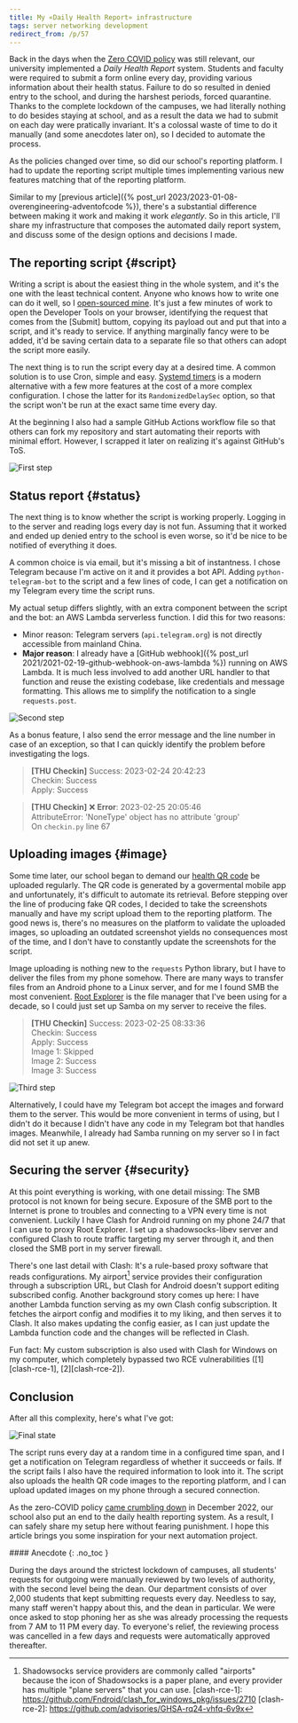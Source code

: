 ```yaml
---
title: My «Daily Health Report» infrastructure
tags: server networking development
redirect_from: /p/57
---
```


Back in the days when the [Zero COVID policy][zcp] was still relevant, our university implemented a *Daily Health Report* system. Students and faculty were required to submit a form online every day, providing various information about their health status. Failure to do so resulted in denied entry to the school, and during the harshest periods, forced quarantine. Thanks to the complete lockdown of the campuses, we had literally nothing to do besides staying at school, and as a result the data we had to submit on each day were pratically invariant. It's a colossal waste of time to do it manually (and some anecdotes later on), so I decided to automate the process.

As the policies changed over time, so did our school's reporting platform. I had to update the reporting script multiple times implementing various new features matching that of the reporting platform.

Similar to my [previous article]({% post_url 2023/2023-01-08-overengineering-adventofcode %}), there's a substantial difference between making it work and making it work *elegantly*. So in this article, I'll share my infrastructure that composes the automated daily report system, and discuss some of the design options and decisions I made.

  [zcp]: https://en.wikipedia.org/wiki/Chinese_government_response_to_COVID-19

## The reporting script {#script}

Writing a script is about the easiest thing in the whole system, and it's the one with the least technical content. Anyone who knows how to write one can do it well, so I [open-sourced mine][github]. It's just a few minutes of work to open the Developer Tools on your browser, identifying the request that comes from the \[Submit\] buttom, copying its payload out and put that into a script, and it's ready to service. If anything marginally fancy were to be added, it'd  be saving certain data to a separate file so that others can adopt the script more easily.

The next thing is to run the script every day at a desired time. A common solution is to use Cron, simple and easy. [Systemd timers][timer] is a modern alternative with a few more features at the cost of a more complex configuration. I chose the latter for its `RandomizedDelaySec` option, so that the script won't be run at the exact same time every day.

At the beginning I also had a sample GitHub Actions workflow file so that others can fork my repository and start automating their reports with minimal effort. However, I scrapped it later on realizing it's against GitHub's ToS.

![First step](/image/server/checkin-1.png)

  [github]: https://github.com/iBug/thu-checkin
  [timer]: https://wiki.archlinux.org/title/systemd/Timers

## Status report {#status}

The next thing is to know whether the script is working properly. Logging in to the server and reading logs every day is not fun. Assuming that it worked and ended up denied entry to the school is even worse, so it'd be nice to be notified of everything it does.

A common choice is via email, but it's missing a bit of instantness. I chose Telegram because I'm active on it and it provides a bot API. Adding `python-telegram-bot` to the script and a few lines of code, I can get a notification on my Telegram every time the script runs.

My actual setup differs slightly, with an extra component between the script and the bot: an AWS Lambda serverless function. I did this for two reasons:

- Minor reason: Telegram servers (`api.telegram.org`) is not directly accessible from mainland China.
- **Major reason**: I already have a [GitHub webhook]({% post_url 2021/2021-02-19-github-webhook-on-aws-lambda %}) running on AWS Lambda. It is much less involved to add another URL handler to that function and reuse the existing codebase, like credentials and message formatting. This allows me to simplify the notification to a single `requests.post`.

![Second step](/image/server/checkin-2.png)

As a bonus feature, I also send the error message and the line number in case of an exception, so that I can quickly identify the problem before investigating the logs.

> **[THU Checkin]** Success: 2023-02-24 20:42:23  
> Checkin: Success  
> Apply: Success

> **[THU Checkin]** ❌ **Error**: 2023-02-25 20:05:46  
> AttributeError: 'NoneType' object has no attribute 'group'  
> On `checkin.py` line 67

## Uploading images {#image}

Some time later, our school began to demand our [health QR code][health-code] be uploaded regularly. The QR code is generated by a govermental mobile app and unfortunately, it's difficult to automate its retrieval. Before stepping over the line of producing fake QR codes, I decided to take the screenshots manually and have my script upload them to the reporting platform. The good news is, there's no measures on the platform to validate the uploaded images, so uploading an outdated screenshot yields no consequences most of the time, and I don't have to constantly update the screenshots for the script.

Image uploading is nothing new to the `requests` Python library, but I have to deliver the files from my phone somehow. There are many ways to transfer files from an Android phone to a Linux server, and for me I found SMB the most convenient. [Root Explorer][root-explorer] is the file manager that I've been using for a decade, so I could just set up Samba on my server to receive the files.

> **[THU Checkin]** Success: 2023-02-25 08:33:36  
> Checkin: Success  
> Apply: Success  
> Image 1: Skipped  
> Image 2: Success  
> Image 3: Success

![Third step](/image/server/checkin-3.png)

Alternatively, I could have my Telegram bot accept the images and forward them to the server. This would be more convenient in terms of using, but I didn't do it because I didn't have any code in my Telegram bot that handles images. Meanwhile, I already had Samba running on my server so I in fact did not set it up anew.

  [health-code]: https://en.wikipedia.org/wiki/Health_Code
  [root-explorer]: https://play.google.com/store/apps/details?id=com.speedsoftware.rootexplorer

## Securing the server {#security}

At this point everything is working, with one detail missing: The SMB protocol is not known for being secure. Exposure of the SMB port to the Internet is prone to troubles and connecting to a VPN every time is not convenient. Luckily I have Clash for Android running on my phone 24/7 that I can use to proxy Root Explorer. I set up a shadowsocks-libev server and configured Clash to route traffic targeting my server through it, and then closed the SMB port in my server firewall.

There's one last detail with Clash: It's a rule-based proxy software that reads configurations. My airport[^1] service provides their configuration through a subscription URL, but Clash for Android doesn't support editing subscribed config. Another background story comes up here: I have another Lambda function serving as my own Clash config subscription. It fetches the airport config and modifies it to my liking, and then serves it to Clash. It also makes updating the config easier, as I can just update the Lambda function code and the changes will be reflected in Clash.

Fun fact: My custom subscription is also used with Clash for Windows on my computer, which completely bypassed two RCE vulnerabilities ([1][clash-rce-1], [2][clash-rce-2]).

  [^1]: Shadowsocks service providers are commonly called "airports" because the icon of Shadowsocks is a paper plane, and every provider has multiple "plane servers" that you can use.
  [clash-rce-1]: https://github.com/Fndroid/clash_for_windows_pkg/issues/2710
  [clash-rce-2]: https://github.com/advisories/GHSA-rq24-vhfq-6v9x

## Conclusion

After all this complexity, here's what I've got:

![Final state](/image/server/checkin-infra.png)

The script runs every day at a random time in a configured time span, and I get a notification on Telegram regardless of whether it succeeds or fails. If the script fails I also have the required information to look into it. The script also uploads the health QR code images to the reporting platform, and I can upload updated images on my phone through a secured connection.

As the zero-COVID policy [came crumbling down][zcp-end] in December 2022, our school also put an end to the daily health reporting system. As a result, I can safely share my setup here without fearing punishment. I hope this article brings you some inspiration for your next automation project.

  [zcp-end]: https://en.wikipedia.org/wiki/Chinese_government_response_to_COVID-19#2022_outbreaks_and_end_of_zero-COVID_policy

<div class="notice--primary" markdown="1">
#### Anecdote
{: .no_toc }

During the days around the strictest lockdown of campuses, all students' requests for outgoing were manually reviewed by two levels of authority, with the second level being the dean. Our department consists of over 2,000 students that kept submitting requests every day. Needless to say, many staff weren't happy about this, and the dean in particular. We were once asked to stop phoning her as she was already processing the requests from 7 AM to 11 PM every day. To everyone's relief, the reviewing process was cancelled in a few days and requests were automatically approved thereafter.
</div>
